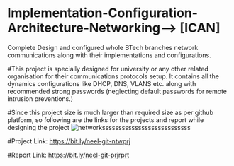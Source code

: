 # Implementation-Configuration-Architecture-Networking--> [ICAN]
Complete Design  and configured whole BTech branches network communications along with their implementations and configurations.


#This project is specially designed for university or any other related organisation for their communications protocols setup. It contains all  the  dynamics configurations like DHCP, DNS, VLANS etc. along with recommended strong passwords (neglecting default passwords for remote intrusion preventions.)

#Since this project size is much larger than required size as per github platform, so following are the links for the projects and report while  designing the project 
![networksssssssssssssssssssssssssss](https://user-images.githubusercontent.com/84118988/145435809-b3cfc385-9178-4b60-9498-ad8ebd42237d.png)

#Project Link: https://bit.ly/neel-git-ntwprj

#Report Link: https://bit.ly/neel-git-prjrprt

